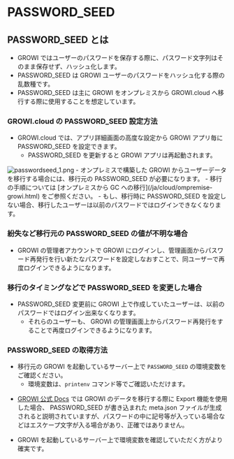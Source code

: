 # PASSWORD_SEED

## PASSWORD_SEED とは

- GROWI ではユーザーのパスワードを保存する際に、パスワード文字列はそのまま保存せず、ハッシュ化します。
- PASSWORD_SEED は GROWI ユーザーのパスワードをハッシュ化する際の乱数種です。
- PASSWORD_SEED は主に GROWI をオンプレミスから GROWI.cloud へ移行する際に使用することを想定しています。

### GROWI.cloud の PASSWORD_SEED 設定方法

- GROWI.cloud では、アプリ詳細画面の高度な設定から GROWI アプリ毎に PASSWORD_SEED を設定できます。
  - PASSWORD_SEED を更新すると GROWI アプリは再起動されます。  
<img :src="$withBase('/assets/images/ja/passwordseed_1.png')" alt="passwordseed_1.png">
- オンプレミスで構築した GROWI からユーザーデータを移行する場合には、移行元の PASSWORD_SEED が必要になります。
  - 移行の手順については [オンプレミスから GC への移行](/ja/cloud/ompremise-growi.html) をご参照ください。
  - もし、移行時に PASSWORD_SEED を設定しない場合、移行したユーザーは以前のパスワードではログインできなくなります。

### 紛失など移行元の PASSWORD_SEED の値が不明な場合

- GROWI の管理者アカウントで GROWI にログインし、管理画面からパスワード再発行を行い新たなパスワードを設定しなおすことで、同ユーザーで再度ログインできるようになります。

### 移行のタイミングなどで PASSWORD_SEED を変更した場合

- PASSWORD_SEED 変更前に GROWI 上で作成していたユーザーは、以前のパスワードではログイン出来なくなります。
  - それらのユーザーも、 GROWI の管理画面上からパスワード再発行をすることで再度ログインできるようになります。

### PASSWORD_SEED の取得方法

- 移行元の GROWI を起動しているサーバー上で `PASSWORD_SEED` の環境変数をご確認ください。
  - 環境変数は、`printenv` コマンド等でご確認いただけます。
<!-- textlint-disable weseek/no-doubled-joshi -->
- [GROWI 公式 Docs](https://docs.growi.org/ja/admin-guide/management-cookbook/export.html) では GROWI のデータを移行する際に Export 機能を使用した場合、 PASSWORD_SEED が書き込まれた meta.json ファイルが生成されると説明されていますが、パスワードの中に記号等が入っている場合などはエスケープ文字が入る場合があり、正確ではありません。
<!-- textlint-enable weseek/no-doubled-joshi -->
- GROWI を起動しているサーバー上で環境変数を確認していただく方がより確実です。
